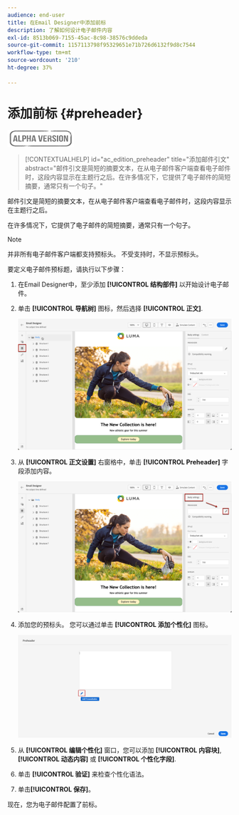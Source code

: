 ```yaml
---
audience: end-user
title: 在Email Designer中添加前标
description: 了解如何设计电子邮件内容
exl-id: 8513b069-7155-45ac-8c98-38576c9ddeda
source-git-commit: 1157113798f95329651e71b726d6132f9d8c7544
workflow-type: tm+mt
source-wordcount: '210'
ht-degree: 37%

---
```


# 添加前标 {#preheader}

![](../assets/do-not-localize/badge.png)

>[!CONTEXTUALHELP]
>id="ac_edition_preheader"
>title="添加邮件引文"
>abstract="邮件引文是简短的摘要文本，在从电子邮件客户端查看电子邮件时，这段内容显示在主题行之后。在许多情况下，它提供了电子邮件的简短摘要，通常只有一个句子。"

邮件引文是简短的摘要文本，在从电子邮件客户端查看电子邮件时，这段内容显示在主题行之后。

在许多情况下，它提供了电子邮件的简短摘要，通常只有一个句子。

>[!NOTE]
>
>并非所有电子邮件客户端都支持预标头。 不受支持时，不显示预标头。

要定义电子邮件预标题，请执行以下步骤：

1. 在Email Designer中，至少添加 **[!UICONTROL 结构部件]** 以开始设计电子邮件。

1. 单击 **[!UICONTROL 导航树]** 图标，然后选择 **[!UICONTROL 正文]**.

   ![](assets/preheader_body.png)

1. 从 **[!UICONTROL 正文设置]** 右窗格中，单击 **[!UICONTROL Preheader]** 字段添加内容。

   ![](assets/preheader_body_settings.png)

1. 添加您的预标头。 您可以通过单击 **[!UICONTROL 添加个性化]** 图标。

   ![](assets/preheader_3.png)

1. 从 **[!UICONTROL 编辑个性化]** 窗口，您可以添加 **[!UICONTROL 内容块]**, **[!UICONTROL 动态内容]** 或 **[!UICONTROL 个性化字段]**.

1. 单击 **[!UICONTROL 验证]** 来检查个性化语法。

1. 单击&#x200B;**[!UICONTROL 保存]**。

现在，您为电子邮件配置了前标。
